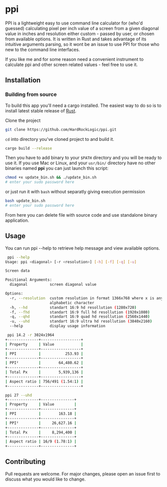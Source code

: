 # ppi

PPI is a lightweight easy to use command line calculator for (who'd guessed) calculating pixel per inch value of a screen from a given diagonal value in inches and resolution either custom - passed by user, or chosen from available options. It is written in Rust and takes advantage of its intuitive arguments parsing, so it wont be an issue to use PPI for those who new to the command line interfaces.

If you like me and for some reason need a convenient instrument to calculate ppi and other screen related values - feel free to use it.

## Installation

### Building from source

To build this app you'll need a cargo installed. The easiest way to do so is to install latest stable release of [Rust](https://doc.rust-lang.org/cargo/getting-started/installation.html).

Clone the project

```bash
git clone https://github.com/HardRockLogic/ppi.git
```

`cd` into directory you've cloned project to and build it.

```bash
cargo build --release
```

Then you have to add binary to your `$PATH` directory and you will be ready to use it. If you use Mac or Linux, and your `usr/bin/` directory have no other binaries named **ppi** you can just launch this script:

```bash
chmod +x update_bin.sh && ./update_bin.sh
# enter your sudo password here
```

or just run it with `bash` without separatly giving execution permission

```bash
bash update_bin.sh
# enter your sudo password here
```

From here you can delete file with source code and use standalone binary application.

## Usage

You can run ppi --help to retrieve help message and view available options.

```bash
 ppi --help
Usage: ppi <diagonal> [-r <resolution>] [-h] [-f] [-q] [-u]

Screen data

Positional Arguments:
  diagonal          screen diagonal value

Options:
  -r, --resolution  custom resolution in format 1366x768 where x is any
                    alphabetic character
  -h, --hd          standart 16:9 hd resollution (1280x720)
  -f, --fhd         standart 16:9 full hd resollution (1920x1080)
  -q, --qhd         standart 16:9 quad hd resollution (2560x1440)
  -u, --uhd         standart 16:9 ultra hd resollution (3840x2160)
  --help            display usage information

```

```bash
 ppi 14.2 -r 3024x1964
+--------------+------------------+
| Property     | Value            |
+--------------+------------------+
| PPI          |           253.93 |
+--------------+------------------+
| PPI²         |        64,480.62 |
+--------------+------------------+
| Total Px     |        5,939,136 |
+--------------+------------------+
| Aspect ratio | 756/491 (1.54:1) |
+--------------+------------------+

ppi 27 --uhd
+--------------+---------------+
| Property     | Value         |
+--------------+---------------+
| PPI          |        163.18 |
+--------------+---------------+
| PPI²         |     26,627.16 |
+--------------+---------------+
| Total Px     |     8,294,400 |
+--------------+---------------+
| Aspect ratio | 16/9 (1.78:1) |
+--------------+---------------+

```

## Contributing

Pull requests are welcome. For major changes, please open an issue first
to discuss what you would like to change.
